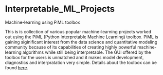 # Interpretable_ML_Projects
Machine-learning using PiML toolbox

This is is collection of various popular machine-learning projects worked out using the PiML (Python Interpretable Machine Learning) toolbox. 
PiML is gaining siginificant interest from the data science and quantitative modeling community because of its capabilities of creating highly powerful machine-learning algorithms while still being interpretable. 
The GUI offered by the toolbox for the users is unmatched and it makes model development, diagnostics and interpratation very simple. Details about the toolbox can be found <a href="https://github.com/SelfExplainML/PiML-Toolbox" target="_blank">here</a>.
